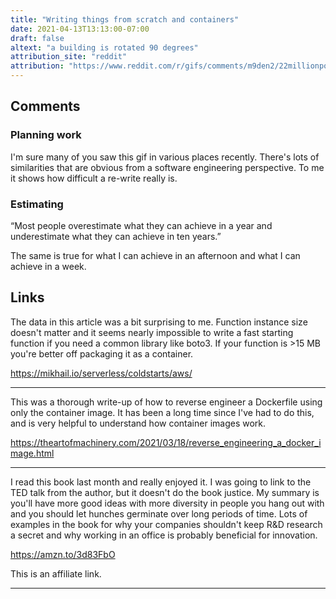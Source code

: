 ```yaml
---
title: "Writing things from scratch and containers"
date: 2021-04-13T13:13:00-07:00
draft: false
altext: "a building is rotated 90 degrees"
attribution_site: "reddit"
attribution: "https://www.reddit.com/r/gifs/comments/m9den2/22millionpound_structure_was_moved_15_inchhr_all/"
---
```


## Comments

### Planning work

I'm sure many of you saw this gif in various places recently.
There's lots of similarities that are obvious from a software engineering perspective.
To me it shows how difficult a re-write really is.

### Estimating

“Most people overestimate what they can achieve in a year and underestimate what they can achieve in ten years.”

The same is true for what I can achieve in an afternoon and what I can achieve in a week.

## Links

The data in this article was a bit surprising to me.
Function instance size doesn't matter and it seems nearly impossible to write a fast starting function if you need a common library like boto3.
If your function is >15 MB you're better off packaging it as a container.

https://mikhail.io/serverless/coldstarts/aws/

---

This was a thorough write-up of how to reverse engineer a Dockerfile using only the container image.
It has been a long time since I've had to do this, and is very helpful to understand how container images work.

https://theartofmachinery.com/2021/03/18/reverse_engineering_a_docker_image.html

---

I read this book last month and really enjoyed it.
I was going to link to the TED talk from the author, but it doesn't do the book justice.
My summary is you'll have more good ideas with more diversity in people you hang out with and you should let hunches germinate over long periods of time.
Lots of examples in the book for why your companies shouldn't keep R&D research a secret and why working in an office is probably beneficial for innovation.

https://amzn.to/3d83FbO

This is an affiliate link.

---